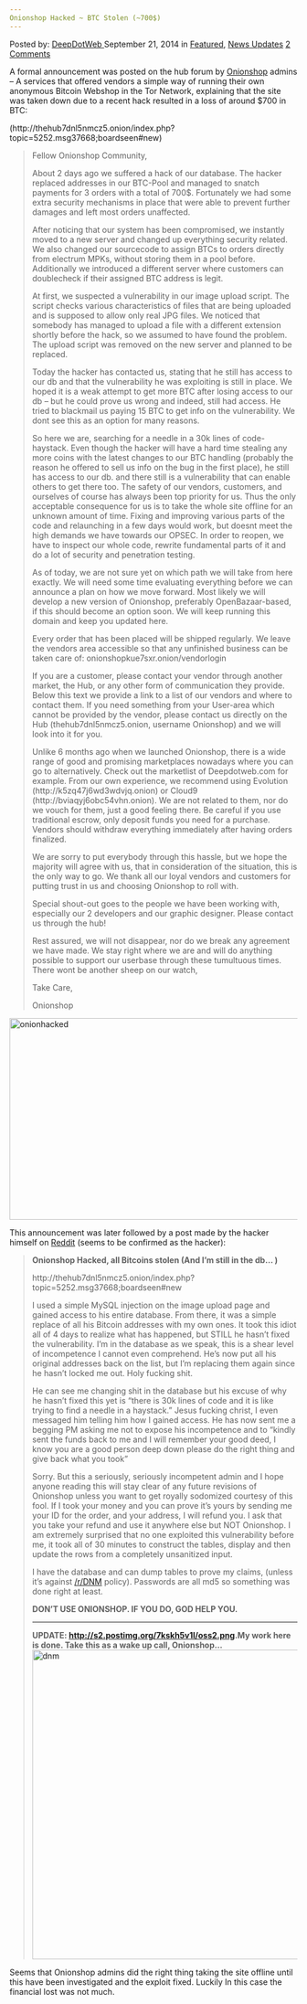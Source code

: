 ```yaml
---
Onionshop Hacked ~ BTC Stolen (~700$)
---
```

<article class="post-listing post-7155 post type-post status-publish format-standard has-post-thumbnail hentry category-deepdot-news category-news-updates tag-1968 tag-btc tag-hacked tag-onionshop tag-stolen">
    <div class="post-inner">
    <p class="post-meta">
    <span>Posted by: <a href="https://www.deepdotweb.com/author/admin/" title="">DeepDotWeb </a></span>
    <span>September 21, 2014</span>
    <span>in <a href="https://www.deepdotweb.com/category/deepdot-news/" rel="category tag">Featured</a>, <a href="https://www.deepdotweb.com/category/news-updates/" rel="category tag">News Updates</a></span>
    <span><a href="https://www.deepdotweb.com/2014/09/21/onionshop-hacked-btc-stolen-700/#comments">2 Comments</a></span>
    </p>
    <div class="clear"></div>
    <div class="entry">
    <p>A formal announcement was posted on the hub forum by <a href="http://www.deepdotweb.com/marketplace-directory/listing/onionshop">Onionshop</a> admins &#8211; A services that offered vendors a simple way of running their own anonymous Bitcoin Webshop in the Tor Network, explaining that the site was taken down due to a recent hack resulted in a loss of around $700 in BTC:</p>
    <p>(http://thehub7dnl5nmcz5.onion/index.php?topic=5252.msg37668;boardseen#new)</p>
    <blockquote><p>Fellow Onionshop Community,</p>
    <p>About 2 days ago we suffered a hack of our database. The hacker replaced addresses in our BTC-Pool and managed to snatch payments for 3 orders with a total of 700$. Fortunately we had some extra security mechanisms in place that were able to prevent further damages and left most orders unaffected.</p>
    <p>After noticing that our system has been compromised, we instantly moved to a new server and changed up everything security related. We also changed our sourcecode to assign BTCs to orders directly from electrum MPKs, without storing them in a pool before. Additionally we introduced a different server where customers can doublecheck if their assigned BTC address is legit.</p>
    <p>At first, we suspected a vulnerability in our image upload script. The script checks various characteristics of files that are being uploaded and is supposed to allow only real JPG files. We noticed that somebody has managed to upload a file with a different extension shortly before the hack, so we assumed to have found the problem. The upload script was removed on the new server and planned to be replaced.</p>
    <p>Today the hacker has contacted us, stating that he still has access to our db and that the vulnerability he was exploiting is still in place. We hoped it is a weak attempt to get more BTC after losing access to our db &#8211; but he could prove us wrong and indeed, still had access. He tried to blackmail us paying 15 BTC to get info on the vulnerability. We dont see this as an option for many reasons.</p>
    <p>So here we are, searching for a needle in a 30k lines of code-haystack. Even though the hacker will have a hard time stealing any more coins with the latest changes to our BTC handling (probably the reason he offered to sell us info on the bug in the first place), he still has access to our db. and there still is a vulnerability that can enable others to get there too. The safety of our vendors, customers, and ourselves of course has always been top priority for us. Thus the only acceptable consequence for us is to take the whole site offline for an unknown amount of time. Fixing and improving various parts of the code and relaunching in a few days would work, but doesnt meet the high demands we have towards our OPSEC. In order to reopen, we have to inspect our whole code, rewrite fundamental parts of it and do a lot of security and penetration testing.</p>
    <p>As of today, we are not sure yet on which path we will take from here exactly. We will need some time evaluating everything before we can announce a plan on how we move forward. Most likely we will develop a new version of Onionshop, preferably OpenBazaar-based, if this should become an option soon. We will keep running this domain and keep you updated here.</p>
    <p>Every order that has been placed will be shipped regularly. We leave the vendors area accessible so that any unfinished business can be taken care of: onionshopkue7sxr.onion/vendorlogin</p>
    <p>If you are a customer, please contact your vendor through another market, the Hub, or any other form of communication they provide. Below this text we provide a link to a list of our vendors and where to contact them. If you need something from your User-area which cannot be provided by the vendor, please contact us directly on the Hub (thehub7dnl5nmcz5.onion, username Onionshop) and we will look into it for you.</p>
    <p>Unlike 6 months ago when we launched Onionshop, there is a wide range of good and promising marketplaces nowadays where you can go to alternatively. Check out the marketlist of Deepdotweb.com for example. From our own experience, we recommend using Evolution (http://k5zq47j6wd3wdvjq.onion) or Cloud9 (http://bviaqyj6obc54vhn.onion). We are not related to them, nor do we vouch for them, just a good feeling there. Be careful if you use traditional escrow, only deposit funds you need for a purchase. Vendors should withdraw everything immediately after having orders finalized.</p>
    <p>We are sorry to put everybody through this hassle, but we hope the majority will agree with us, that in consideration of the situation, this is the only way to go. We thank all our loyal vendors and customers for putting trust in us and choosing Onionshop to roll with.</p>
    <p>Special shout-out goes to the people we have been working with, especially our 2 developers and our graphic designer. Please contact us through the hub!</p>
    <p>Rest assured, we will not disappear, nor do we break any agreement we have made. We stay right where we are and will do anything possible to support our userbase through these tumultuous times. There wont be another sheep on our watch,</p>
    <p>Take Care,</p>
    <p>Onionshop</p></blockquote>
    <p><a href="/imgs/2014/09/onionhacked.png"><img class="aligncenter  wp-image-7156" src="https://www.deepdotweb.com/wp-content/uploads/2014/09/onionhacked.png" alt="onionhacked" width="642" height="353" srcset="https://www.deepdotweb.com/wp-content/uploads/2014/09/onionhacked.png 978w, https://www.deepdotweb.com/wp-content/uploads/2014/09/onionhacked-300x165.png 300w" sizes="(max-width: 642px) 100vw, 642px"/></a></p>
    <p>This announcement was later followed by a post made by the hacker himself on <a href="http://www.reddit.com/r/DarkNetMarkets/comments/2gyefs/onionshop_hacked_all_bitcoins_stolen_and_im_still/" target="_blank">Reddit</a> (seems to be confirmed as the hacker):</p>
    <div class="usertext-body may-blank-within">
    <div class="md">
    <blockquote><p><strong>Onionshop Hacked, all Bitcoins stolen (And I&#8217;m still in the db&#8230; )</strong></p>
    <p>http://thehub7dnl5nmcz5.onion/index.php?topic=5252.msg37668;boardseen#new</p>
    <p>I used a simple MySQL injection on the image upload page and gained access to his entire database. From there, it was a simple replace of all his Bitcoin addresses with my own ones. It took this idiot all of 4 days to realize what has happened, but STILL he hasn&#8217;t fixed the vulnerability. I&#8217;m in the database as we speak, this is a shear level of incompetence I cannot even comprehend. He&#8217;s now put all his original addresses back on the list, but I&#8217;m replacing them again since he hasn&#8217;t locked me out. Holy fucking shit.</p>
    <p>He can see me changing shit in the database but his excuse of why he hasn&#8217;t fixed this yet is &#8220;there is 30k lines of code and it is like trying to find a needle in a haystack.&#8221; Jesus fucking christ, I even messaged him telling him how I gained access. He has now sent me a begging PM asking me not to expose his incompetence and to &#8220;kindly sent the funds back to me and I will remember your good deed, I know you are a good person deep down please do the right thing and give back what you took&#8221;</p>
    <p>Sorry. But this a seriously, seriously incompetent admin and I hope anyone reading this will stay clear of any future revisions of Onionshop unless you want to get royally sodomized courtesy of this fool. If I took your money and you can prove it&#8217;s yours by sending me your ID for the order, and your address, I will refund you. I ask that you take your refund and use it anywhere else but NOT Onionshop. I am extremely surprised that no one exploited this vulnerability before me, it took all of 30 minutes to construct the tables, display and then update the rows from a completely unsanitized input.</p>
    <p>I have the database and can dump tables to prove my claims, (unless it&#8217;s against <a href="http://www.reddit.com/r/DNM">/r/DNM</a> policy). Passwords are all md5 so something was done right at least.</p>
    <p><strong>DON&#8217;T USE ONIONSHOP. IF YOU DO, GOD HELP YOU.</strong></p>
    <hr/>
    <p><strong>UPDATE: <a href="http://s2.postimg.org/7kskh5v1l/oss2.png" target="_blank">http://s2.postimg.org/7kskh5v1l/oss2.png</a>.</strong><strong>My work here is done. Take this as a wake up call, Onionshop&#8230;<br/>
    </strong> <a href="/imgs/2014/09/dnm.png"><img class="aligncenter size-full wp-image-7160" src="https://www.deepdotweb.com/wp-content/uploads/2014/09/dnm.png" alt="dnm" width="982" height="542" srcset="https://www.deepdotweb.com/wp-content/uploads/2014/09/dnm.png 982w, https://www.deepdotweb.com/wp-content/uploads/2014/09/dnm-300x166.png 300w" sizes="(max-width: 982px) 100vw, 982px"/></a></p></blockquote>
    <p>Seems that Onionshop admins did the right thing taking the site offline until this have been investigated and the exploit fixed. Luckily In this case the financial lost was not much.</p>
    </div>
    </div>
    </div>
    <span style="display:none"><a href="https://www.deepdotweb.com/tag/700/" rel="tag">700</a> <a href="https://www.deepdotweb.com/tag/btc/" rel="tag">btc</a> <a href="https://www.deepdotweb.com/tag/hacked/" rel="tag">hacked</a> <a href="https://www.deepdotweb.com/tag/onionshop/" rel="tag">onionshop</a> <a href="https://www.deepdotweb.com/tag/stolen/" rel="tag">stolen</a></span> <span style="display:none" class="updated">2014-09-21</span>
    <div style="display:none" class="vcard author" itemprop="author" itemscope itemtype="http://schema.org/Person"><strong class="fn" itemprop="name"><a href="https://www.deepdotweb.com/author/admin/" title="Posts by DeepDotWeb" rel="author">DeepDotWeb</a></strong></div>
    </div>
</article>

